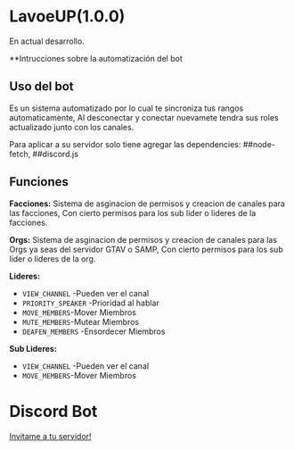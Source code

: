 # LavoeUP(1.0.0) 
En actual desarrollo.

**Intrucciones sobre la automatización del bot


## Uso del bot
Es un sistema automatizado por lo cual te sincroniza tus rangos automaticamente, 
Al desconectar y conectar nuevamete tendra sus roles actualizado junto con los canales.

Para aplicar a su servidor solo tiene agregar las dependencies:
##node-fetch, ##discord.js

## Funciones

**Facciones:**
Sistema de asginacion de permisos y creacion de canales para las facciones,
Con cierto permisos para los sub lider o lideres de la facciones.


**Orgs:**
Sistema de asginacion de permisos y creacion de canales para las Orgs ya seas del servidor GTAV o SAMP,
Con cierto permisos para los sub lider o lideres de la org.

**Lideres:**
* `VIEW_CHANNEL` -Pueden ver el canal
* `PRIORITY_SPEAKER` -Prioridad al hablar
* `MOVE_MEMBERS`-Mover Miembros
* `MUTE_MEMBERS`-Mutear Miembros
* `DEAFEN_MEMBERS` -Ensordecer Miembros

**Sub Lideres:**
* `VIEW_CHANNEL` -Pueden ver el canal
* `MOVE_MEMBERS`-Mover Miembros



# Discord Bot
[Invitame a tu servidor!](https://discord.com/api/oauth2/authorize?client_id=745396338312609812&permissions=8&scope=bot)
